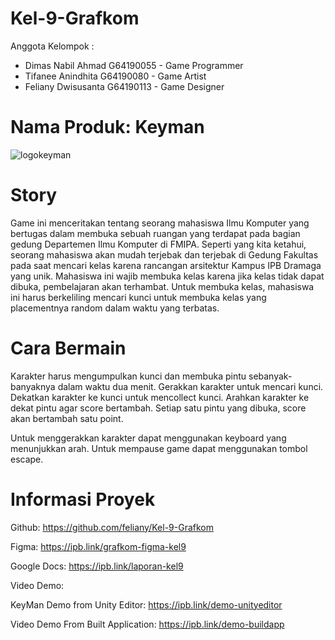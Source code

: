 # Kel-9-Grafkom
Anggota Kelompok :
- Dimas Nabil Ahmad G64190055 - Game Programmer
- Tifanee Anindhita G64190080 - Game Artist
- Feliany Dwisusanta G64190113 - Game Designer

# Nama Produk: Keyman

![logokeyman](https://user-images.githubusercontent.com/80454112/145800675-54af273f-7bb3-4503-a099-b6e72c7e6a1c.png)

# Story

Game ini menceritakan tentang seorang mahasiswa Ilmu Komputer yang bertugas dalam membuka sebuah ruangan yang terdapat pada bagian gedung Departemen Ilmu Komputer di FMIPA. Seperti yang kita ketahui, seorang mahasiswa akan mudah terjebak dan terjebak di Gedung Fakultas pada saat mencari kelas karena rancangan arsitektur Kampus IPB Dramaga yang unik. Mahasiswa ini wajib membuka kelas karena jika kelas tidak dapat dibuka, pembelajaran akan terhambat. Untuk membuka kelas, mahasiswa ini harus berkeliling mencari kunci untuk membuka kelas yang placementnya random dalam waktu yang terbatas.

# Cara Bermain

Karakter harus mengumpulkan kunci dan membuka pintu sebanyak-banyaknya dalam waktu dua menit. Gerakkan karakter untuk mencari kunci. Dekatkan karakter ke kunci untuk mencollect kunci. Arahkan karakter ke dekat pintu agar score bertambah. Setiap satu pintu yang dibuka, score akan bertambah satu point.

Untuk menggerakkan karakter dapat menggunakan keyboard yang menunjukkan arah. Untuk mempause game dapat menggunakan tombol escape.

# Informasi Proyek
Github: https://github.com/feliany/Kel-9-Grafkom

Figma: https://ipb.link/grafkom-figma-kel9

Google Docs: https://ipb.link/laporan-kel9

Video Demo:

KeyMan Demo from Unity Editor: https://ipb.link/demo-unityeditor

Video Demo From Built Application: https://ipb.link/demo-buildapp
